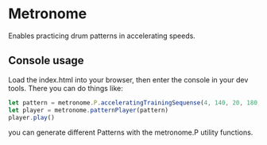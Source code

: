 # Metronome

Enables practicing drum patterns in accelerating speeds.

## Console usage

Load the index.html into your browser, then enter the console in your dev tools.
There you can do things like:

```javascript
let pattern = metronome.P.acceleratingTrainingSequense(4, 140, 20, 180, 4, 3)
let player = metronome.patternPlayer(pattern)
player.play()
```

you can generate different Patterns with the metronome.P utility functions.
